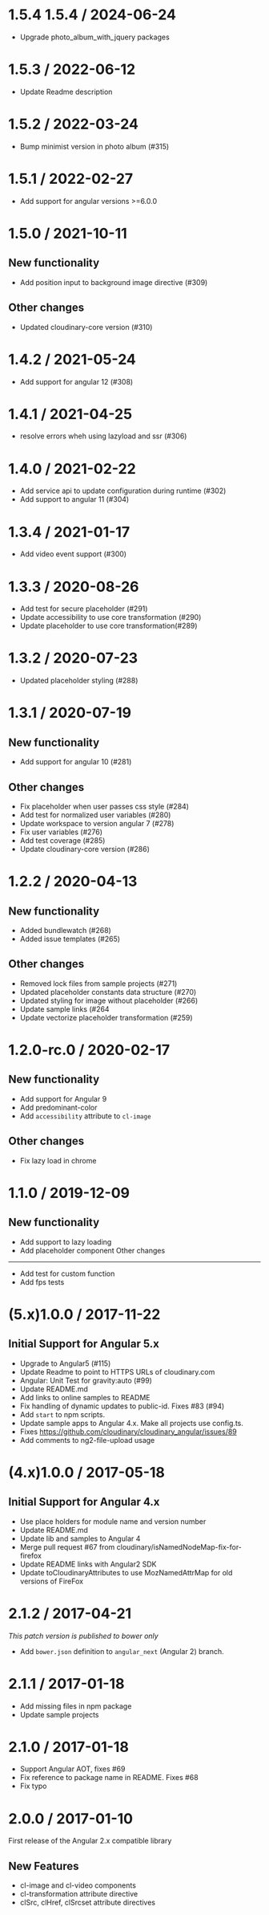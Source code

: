 1.5.4
1.5.4 / 2024-06-24
==================

* Upgrade photo_album_with_jquery packages 


1.5.3 / 2022-06-12
=============
 * Update Readme description

1.5.2 / 2022-03-24
=============
 * Bump minimist version in photo album (#315)

1.5.1 / 2022-02-27
=============
 * Add support for angular versions >=6.0.0

1.5.0 / 2021-10-11
=============
New functionality
-----------------
 * Add position input to background image directive (#309)
 
Other changes
-----------------
 * Updated cloudinary-core version (#310)
 

1.4.2 / 2021-05-24
=============
 * Add support for angular 12 (#308)

1.4.1 / 2021-04-25
=============
* resolve errors wheh using lazyload and ssr (#306)


1.4.0 / 2021-02-22
==================
* Add service api to update configuration during runtime (#302)
* Add support to angular 11  (#304)

1.3.4 / 2021-01-17
==================
*  Add video event support (#300)

1.3.3 / 2020-08-26
==================
* Add test for secure placeholder (#291)
* Update accessibility to use core transformation (#290)
* Update placeholder to use core transformation(#289)



1.3.2 / 2020-07-23
=============
 * Updated placeholder styling (#288)



1.3.1 / 2020-07-19
=============

New functionality
-----------------
 * Add support for angular 10 (#281)

Other changes
-----------------
 * Fix placeholder when user passes css style (#284)
 * Add test for normalized user variables (#280)
 * Update workspace to version angular 7 (#278)
 * Fix user variables (#276)
 * Add test coverage (#285)
 * Update cloudinary-core version (#286)


1.2.2 / 2020-04-13
==================

New functionality
-----------------
* Added bundlewatch (#268)
* Added issue templates (#265) 

Other changes
-----------------
*  Removed lock files from sample projects (#271)
*  Updated placeholder constants data structure (#270)
*  Updated styling for image without placeholder (#266)
*  Update sample links (#264
*  Update vectorize placeholder transformation (#259)

1.2.0-rc.0 / 2020-02-17
=======================

New functionality
-----------------
* Add support for Angular 9
* Add predominant-color
* Add `accessibility` attribute to `cl-image`

Other changes
-----------------
* Fix lazy load in chrome 

1.1.0 / 2019-12-09
==================

New functionality
-----------------
* Add support to lazy loading
* Add placeholder component
Other changes
-------------
* Add test for custom function
* Add fps tests

(5.x)1.0.0 / 2017-11-22
=======================

## Initial Support for Angular 5.x

  * Upgrade to Angular5 (#115)
  * Update Readme to point to HTTPS URLs of cloudinary.com
  * Angular: Unit Test for gravity:auto (#99)
  * Update README.md
  * Add links to online samples to README
  * Fix handling of dynamic updates to public-id. Fixes #83 (#94)
  * Add `start` to npm scripts.
  * Update sample apps to Angular 4.x. Make all projects use config.ts.
  * Fixes https://github.com/cloudinary/cloudinary_angular/issues/89
  * Add comments to ng2-file-upload usage

(4.x)1.0.0 / 2017-05-18
=======================

## Initial Support for Angular 4.x

  * Use place holders for module name and version number
  * Update README.md
  * Update lib and samples to Angular 4
  * Merge pull request #67 from cloudinary/isNamedNodeMap-fix-for-firefox
  * Update README links with Angular2 SDK
  * Update toCloudinaryAttributes to use MozNamedAttrMap for old versions of FireFox

2.1.2 / 2017-04-21
==================

*This patch version is published to bower only*

  * Add `bower.json` definition to `angular_next` (Angular 2) branch.

2.1.1 / 2017-01-18
==================

  * Add missing files in npm package
  * Update sample projects

2.1.0 / 2017-01-18
==================

  * Support Angular AOT, fixes #69
  * Fix reference to package name in README. Fixes #68
  * Fix typo

2.0.0 / 2017-01-10
==================
First release of the Angular 2.x compatible library

New Features
------------

  * cl-image and cl-video components
  * cl-transformation attribute directive
  * clSrc, clHref, clSrcset attribute directives 
